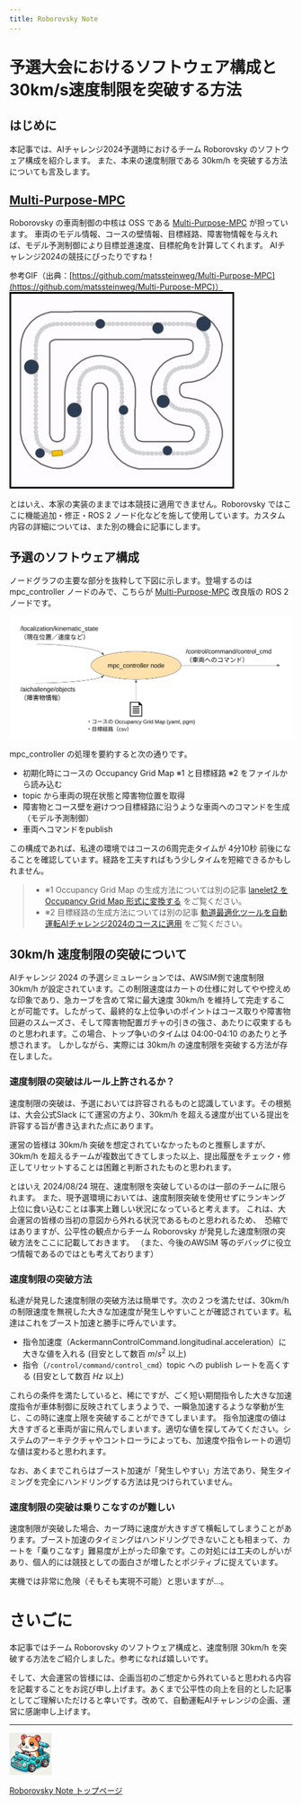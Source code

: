 ```yaml
---
title: Roborovsky Note
---
```

# 予選大会におけるソフトウェア構成と30km/s速度制限を突破する方法

## はじめに

本記事では、AIチャレンジ2024予選時におけるチーム Roborovsky のソフトウェア構成を紹介します。
また、本来の速度制限である 30km/h を突破する方法についても言及します。


## [Multi-Purpose-MPC](https://github.com/matssteinweg/Multi-Purpose-MPC)

Roborovsky の車両制御の中核は OSS である [Multi-Purpose-MPC](https://github.com/matssteinweg/Multi-Purpose-MPC) が担っています。
車両のモデル情報、コースの壁情報、目標経路、障害物情報を与えれば、モデル予測制御により目標並進速度、目標舵角を計算してくれます。
AIチャレンジ2024の競技にぴったりですね！

参考GIF（出典：[https://github.com/matssteinweg/Multi-Purpose-MPC](https://github.com/matssteinweg/Multi-Purpose-MPC)）
<img src="https://github.com/Roborovsky-Racers/RoborovskyNote/blob/main/AutomotiveAIChallenge/2024/.images/preliminary_round_architecture/Multi-Purpose-MPC.gif?raw=true" width="400px" />

とはいえ、本家の実装のままでは本競技に適用できません。Roborovsky ではここに機能追加・修正・ROS 2 ノード化などを施して使用しています。カスタム内容の詳細については、また別の機会に記事にします。

## 予選のソフトウェア構成

ノードグラフの主要な部分を抜粋して下図に示します。登場するのは mpc_controller ノードのみで、こちらが [Multi-Purpose-MPC](https://github.com/matssteinweg/Multi-Purpose-MPC) 改良版の ROS 2 ノードです。

<img src="https://github.com/Roborovsky-Racers/RoborovskyNote/blob/main/AutomotiveAIChallenge/2024/.images/preliminary_round_architecture/pre_round_architecture.png?raw=true" width="600" />

mpc_controller の処理を要約すると次の通りです。
- 初期化時にコースの Occupancy Grid Map ※1 と目標経路 ※2 をファイルから読み込む
- topic から車両の現在状態と障害物位置を取得
- 障害物とコース壁を避けつつ目標経路に沿うような車両へのコマンドを生成（モデル予測制御）
- 車両へコマンドをpublish

この構成であれば、私達の環境ではコースの6周完走タイムが 4分10秒 前後になることを確認しています。経路を工夫すればもう少しタイムを短縮できるかもしれません。

> - ※1 Occupancy Grid Map の生成方法については別の記事 [lanelet2 を Occupancy Grid Map 形式に変換する](lanelet2_to_ogm.md) をご覧ください。
> - ※2 目標経路の生成方法については別の記事 [軌道最適化ツールを自動運転AIチャレンジ2024のコースに適用](global_trajectory_optimization.md) をご覧ください。





## 30km/h 速度制限の突破について

AIチャレンジ 2024 の予選シミュレーションでは、AWSIM側で速度制限 30km/h が設定されています。この制限速度はカートの仕様に対してやや控えめな印象であり、急カーブを含めて常に最大速度 30km/h を維持して完走することが可能です。したがって、最終的な上位争いのポイントはコース取りや障害物回避のスムーズさ、そして障害物配置ガチャの引きの強さ、あたりに収束するものと思われます。この場合、トップ争いのタイムは 04:00-04:10 のあたりと予想されます。
しかしながら、実際には 30km/h の速度制限を突破する方法が存在しました。

### 速度制限の突破はルール上許されるか？
速度制限の突破は、予選においては許容されるものと認識しています。その根拠は、大会公式Slack にて運営の方より、30km/h を超える速度が出ている提出を許容する旨が書き込まれた点にあります。

運営の皆様は 30km/h 突破を想定されていなかったものと推察しますが、30km/h を超えるチームが複数出てきてしまった以上、提出履歴をチェック・修正してリセットすることは困難と判断されたものと思われます。

とはいえ 2024/08/24 現在、速度制限を突破しているのは一部のチームに限られます。
また、現予選環境においては、速度制限突破を使用せずにランキング上位に食い込むことは事実上難しい状況になっていると考えます。
これは、大会運営の皆様の当初の意図から外れる状況であるものと思われるため、　恐縮ではありますが、公平性の観点からチーム Roborovsky が発見した速度制限の突破方法をここに記載しておきます。
（また、今後のAWSIM 等のデバッグに役立つ情報であるのではとも考えております）

### 速度制限の突破方法
私達が発見した速度制限の突破方法は簡単です。次の２つを満たせば、30km/h の制限速度を無視した大きな加速度が発生しやすいことが確認されています。私達はこれをブースト加速と勝手に呼んでいます。
- 指令加速度（AckermannControlCommand.longitudinal.acceleration）に大きな値を入れる (目安として数百 $m/s^2$ 以上)
- 指令（`/control/command/control_cmd`）topic への publish レートを高くする (目安として数百 $Hz$ 以上)

これらの条件を満たしていると、稀にですが、ごく短い期間指令した大きな加速度指令が車体制御に反映されてしまうようで、一瞬急加速するような挙動が生じ、この時に速度上限を突破することができてしまいます。
指令加速度の値は大きすぎると車両が宙に飛んでしまいます。適切な値を探してみてください。システムのアーキテクチャやコントローラによっても、加速度や指令レートの適切な値は変わると思われます。

なお、あくまでこれらはブースト加速が「発生しやすい」方法であり、発生タイミングを完全にハンドリングする方法は見つけられていません。


### 速度制限の突破は乗りこなすのが難しい
速度制限が突破した場合、カーブ時に速度が大きすぎて横転してしまうことがあります。ブースト加速のタイミングはハンドリングできないことも相まって、カートを「乗りこなす」難易度が上がった印象です。この対処には工夫のしがいがあり、個人的には競技としての面白さが増したとポジティブに捉えています。

実機では非常に危険（そもそも実現不可能）と思いますが…。


# さいごに
本記事ではチーム Roborovsky のソフトウェア構成と、速度制限 30km/h を突破する方法をご紹介しました。参考になれば嬉しいです。

そして、大会運営の皆様には、企画当初のご想定から外れていると思われる内容を記載することをお詫び申し上げます。あくまで公平性の向上を目的とした記事としてご理解いただけると幸いです。改めて、自動運転AIチャレンジの企画、運営に感謝申し上げます。




---
<img src="https://github.com/Roborovsky-Racers/RoborovskyNote/blob/main/.images/roborovsky_logo.png?raw=true" width="75" />

[Roborovsky Note トップページ](https://roborovsky-racers.github.io/RoborovskyNote/)
